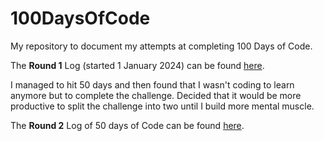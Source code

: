 # 100DaysOfCode
My repository to document my attempts at completing 100 Days of Code.

The **Round 1** Log (started 1 January 2024) can be found [here](OVERVIEW-Round1.md). 

I managed to hit 50 days and then found that I wasn't coding to learn anymore but to complete the challenge. Decided that it would be more productive to split the challenge into two until I build more mental muscle. 

The **Round 2** Log of 50 days of Code can be found [here](). 

